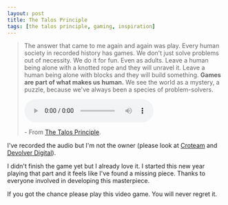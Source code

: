 ```yaml
---
layout: post
title: The Talos Principle
tags: [the talos principle, gaming, inspiration]
---
```


<blockquote>
  <p>The answer that came to me again and again was play. Every human society in recorded history has games. We don't just solve problems out of necessity. We do it for fun. Even as adults. Leave a human being alone with a knotted rope and they will unravel it. Leave a human being alone with blocks and they will build something. <strong>Games are part of what makes us human.</strong> We see the world as a mystery, a puzzle, because we've always been a species of problem-solvers.</p>
  <audio controls>
    <source src="/public/audio/the-talos-principle/problem-solvers.wav" type="audio/wav">
    Your browser does not support the audio element.
  </audio>
  <p>- From <a href="https://en.wikipedia.org/wiki/The_Talos_Principle">The Talos Principle</a>.</p>
</blockquote>
<p>I've recorded the audio but I'm not the owner (please look at <a href="http://www.croteam.com">Croteam</a> and <a href="http://www.devolverdigital.com">Devolver Digital</a>).</p>
<p>I didn't finish the game yet but I already love it. I started this new year playing that part and it feels like I've found a missing piece. Thanks to everyone involved in developing this masterpiece.</p>
<p>If you got the chance please play this video game. You will never regret it.</p>

